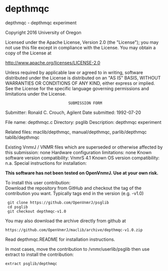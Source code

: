 # depthmqc
 depthmqc - depthmqc experiment

 Copyright 2016 University of Oregon

 Licensed under the Apache License, Version 2.0 (the "License");
 you may not use this file except in compliance with the License.
 You may obtain a copy of the License at

   http://www.apache.org/licenses/LICENSE-2.0

 Unless required by applicable law or agreed to in writing, software
 distributed under the License is distributed on an "AS IS" BASIS,
 WITHOUT WARRANTIES OR CONDITIONS OF ANY KIND, either express or implied.
 See the License for the specific language governing permissions and
 limitations under the License.

                                SUBMISSION FORM

Submitter:      Ronald C. Crouch, Agilent
Date submitted: 1992-07-20

File name:      depthmqc.c
Directory:      psglib
Description:    depthmqc experiment

Related files:  maclib/depthmqc, manual/depthmqc, parlib/depthmqc
                tablib/depthmqc

Existing VnmrJ / VNMR files which are superseded or
otherwise affected by this submission:  none
Hardware configuration limitations:     none
Known software version compatibility:   VnmrS 4.1
Known OS version compatibility:         n.a.
Special instructions for installation:

**This software has not been tested on OpenVnmrJ. Use at your own risk.**

To install this user contribution:  
Download the repository from GitHub and checkout the tag of the contribution you want.
Typically tags end in the version (e.g. -v1.0)

     git clone https://github.com/OpenVnmrJ/psglib  
     cd psglib  
     git checkout depthmqc-v1.0


You may also download the archive directly from github at

    https://github.com/OpenVnmrJ/maclib/archive/depthmqc-v1.0.zip

Read depthmqc.README for installation instructions.

In most cases, move the contribution to /vnmr/userlib/psglib 
then use extract to install the contribution:  

    extract psglib/depthmqc